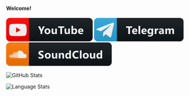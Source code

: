 #### Welcome!

[![Youtube](https://raw.githubusercontent.com/MikeCodesDotNET/ColoredBadges/master/svg/streaming/youtube.svg)](https://www.youtube.com/channel/UC32I_hakQDYMZ0wWzEm3tIA)
[![Telegram](https://raw.githubusercontent.com/MikeCodesDotNET/ColoredBadges/master/svg/social/telegram.svg)](https://t.me/tim_sharii)
[![SoundCloud](https://raw.githubusercontent.com/MikeCodesDotNET/ColoredBadges/master/svg/social/soundcloud.svg)](https://soundcloud.com/31_herz_band)

![GitHub Stats](https://github-readme-stats.vercel.app/api?username=ar1st0crat&count_private=true&show_icons=true)

![Language Stats](https://github-readme-stats.vercel.app/api/top-langs/?username=ar1st0crat&layout=compact&langs_count=8)
